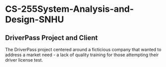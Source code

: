 # CS-255System-Analysis-and-Design-SNHU

## DriverPass Project and Client
The DriverPass project centered around a ficticious company that wanted to address a market need - a lack of quality training for those attempting their driver license test. 
